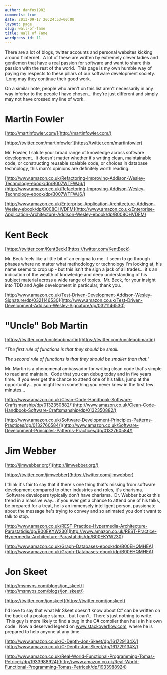 ```yaml
---
author: danfox1982
comments: true
date: 2013-09-17 20:24:53+00:00
layout: page
slug: wall-of-fame
title: Wall of Fame
wordpress_id: 11
---
```


There are a lot of blogs, twitter accounts and personal websites kicking around t'internet.  A lot of these are written by extremely clever ladies and gentlemen that have a real passion for software and want to share this passion with the rest of the world.  This page is my own humble way of paying my respects to these pillars of our software development society.  Long may they continue their good work.



On a similar note, people who aren't on this list aren't necessarily in any way inferior to the people I have chosen... they're just different and simply may not have crossed my line of work.




# Martin Fowler


[http://martinfowler.com/](http://martinfowler.com/)

[https://twitter.com/martinfowler](https://twitter.com/martinfowler)

Mr. Fowler, I salute your broad range of knowledge across software development.  It doesn't matter whether it's writing clean, maintainable code, or constructing reusable scalable code, or choices in database technology, this man's opinions are definitely worth reading.

[http://www.amazon.co.uk/Refactoring-Improving-Addison-Wesley-Technology-ebook/dp/B007WTFWJ6/](http://www.amazon.co.uk/Refactoring-Improving-Addison-Wesley-Technology-ebook/dp/B007WTFWJ6/)

[http://www.amazon.co.uk/Enterprise-Application-Architecture-Addison-Wesley-ebook/dp/B008OHVDFM](http://www.amazon.co.uk/Enterprise-Application-Architecture-Addison-Wesley-ebook/dp/B008OHVDFM)




# Kent Beck


[https://twitter.com/KentBeck](https://twitter.com/KentBeck)

Mr. Beck feels like a little bit of an enigma to me.  I seem to go through phases where no matter what methodology or technology I'm looking at, his name seems to crop up - but this isn't the sign a jack of all trades... it's an indication of the wealth of knowledge and deep understanding of his subject material across a wide range of topics.  Mr. Beck, for your insight into TDD and Agile development in particular, thank you.

[http://www.amazon.co.uk/Test-Driven-Development-Addison-Wesley-Signature/dp/0321146530](http://www.amazon.co.uk/Test-Driven-Development-Addison-Wesley-Signature/dp/0321146530)




# "Uncle" Bob Martin


[https://twitter.com/unclebobmartin](https://twitter.com/unclebobmartin)

_"The first rule of functions is that they should be small._

_The second rule of functions is that they should be smaller than that."_

Mr. Martin is a phenomenal ambassador for writing clean code that's simple to read and maintain.  Code that you can debug today and in five years time.  If you ever get the chance to attend one of his talks, jump at the opportunity... you might learn something you never knew in the first few minutes...

[http://www.amazon.co.uk/Clean-Code-Handbook-Software-Craftsmanship/dp/0132350882/](http://www.amazon.co.uk/Clean-Code-Handbook-Software-Craftsmanship/dp/0132350882/)

[http://www.amazon.co.uk/Software-Development-Principles-Patterns-Practices/dp/0132760584/](http://www.amazon.co.uk/Software-Development-Principles-Patterns-Practices/dp/0132760584/)






# Jim Webber


[http://jimwebber.org/](http://jimwebber.org/)

[https://twitter.com/jimwebber](https://twitter.com/jimwebber)

I think it's fair to say that if there's one thing that's missing from software development compared to other industries and roles, it's charisma.  Software developers typically don't have charisma.  Dr. Webber bucks this trend in a massive way... if you ever get a chance to attend one of his talks, be prepared for a treat, he is an immensely intelligent person, passionate about the message he's trying to convey and so animated you don't want to talk to stop.

[http://www.amazon.co.uk/REST-Practice-Hypermedia-Architecture-Parastatidis/dp/B00EKYW230](http://www.amazon.co.uk/REST-Practice-Hypermedia-Architecture-Parastatidis/dp/B00EKYW230)

[http://www.amazon.co.uk/Graph-Databases-ebook/dp/B00EHQMHEA](http://www.amazon.co.uk/Graph-Databases-ebook/dp/B00EHQMHEA)




# Jon Skeet


[http://msmvps.com/blogs/jon_skeet/](http://msmvps.com/blogs/jon_skeet/)

[https://twitter.com/jonskeet](https://twitter.com/jonskeet)

I'd love to say that what Mr Skeet doesn't know about C# can be written on the back of a postage stamp... but I can't.  There's just nothing to write.  This guy is more likely to find a bug in the C# compiler then he is in his own code.  Now a deserved legend on www.stackoverflow.com, where he is prepared to help anyone at any time.

[http://www.amazon.co.uk/C-Depth-Jon-Skeet/dp/161729134X/](http://www.amazon.co.uk/C-Depth-Jon-Skeet/dp/161729134X/)

[http://www.amazon.co.uk/Real-World-Functional-Programming-Tomas-Petricek/dp/1933988924](http://www.amazon.co.uk/Real-World-Functional-Programming-Tomas-Petricek/dp/1933988924)


